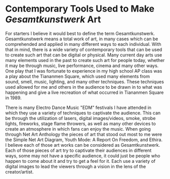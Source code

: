 # **Contemporary Tools Used to Make** ***Gesamtkunstwerk*** **Art**

For starters I believe it would best to define the term Gesamtkunstwerk.
Gesamtkunstwerk means a total work of art, in many cases which can be comprehended and applied in many different ways to each individual.
With that in mind, there is a wide variety of contemporary tools that can be used to create such art that can be digital or physical.
Many current day arts use many elements used in the past to create such art for people today, whether it may be through music, live performance, cinema and many other ways.
One play that I was fortunate to experience in my high school AP class was a play about the Tiananmen Square, which used many elements from sound, smell, music, lighting, and many other techniques.
These techniques used allowed for me and others in the audience to be drawn in to what was happening and give a live recreation of what occurred in Tiananmen Square in 1989.

There is many Electro Dance Music "EDM" festivals I have attended in which they use a variety of techniques to captivate the audience.
This can be through the utilization of lasers, digital images/videos, smoke, strobe lights, fireworks, stage flame throwers, as well as many other devices to create an atmosphere in which fans can enjoy the music.
When going through Net Art Anthology the pieces of art that stood out most to me were the Simple Net Art Diagram, Youth Mode: A Report On Freedom, and Ethira.
I believe each of those art works can be considered as Gesamtkunstwerk.
Each of those pieces of art try to captivate their audiences in different ways, some may not have a specific audience, it could just be people who happen to come about it and try to get a feel for it.
Each use a variety of digital images to lead the viewers through a vision in the lens of the creator/artist.

<!--                         |*\_/*|________
  |  ___________  |     .-.     .-.      ||_/-\_|______  |
  | |           | |    .****. .****.     | |           | |
  | |   0   0   | |    .*****.*****.     | |   0   0   | |
  | |     -     | |     .*********.      | |     -     | |
  | |   \___/   | |      .*******.       | |   \___/   | |
  | |___     ___| |       .*****.        | |___________| |
  |_____|\_/|_____|        .***.         |_______________|
    _|__|/ \|_|_.............*.............._|________|_
   / ********** \                          / ********** \
 /  ************  \                      /  ************  \
--------------------                    --------------------
-->
